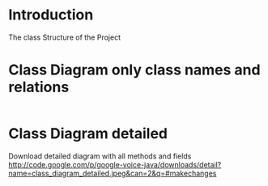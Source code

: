 # Introduction #

The class Structure of the Project


# Class Diagram only class names and relations #
![![](http://google-voice-java.googlecode.com/files/class_diagram_classnames.gif)](http://google-voice-java.googlecode.com/files/class_diagram_classnames.gif)

# Class Diagram detailed #
Download detailed diagram with all methods and fields
http://code.google.com/p/google-voice-java/downloads/detail?name=class_diagram_detailed.jpeg&can=2&q=#makechanges